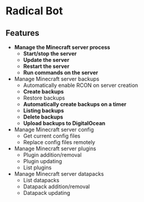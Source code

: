 # Radical Bot

## Features
- **Manage the Minecraft server process**
    - **Start/stop the server**
    - **Update the server**
    - **Restart the server**
    - **Run commands on the server**
- Manage Minecraft server backups
    - Automatically enable RCON on server creation
    - **Create backups**
    - Restore backups
    - **Automatically create backups on a timer**
    - **Listing backups**
    - **Delete backups**
    - **Upload backups to DigitalOcean**
- Manage Minecraft server config
    - Get current config files
    - Replace config files remotely
- Manage Minecraft server plugins
    - Plugin addition/removal
    - Plugin updating
    - List plugins
- Manage Minecraft server datapacks
    - List datapacks
    - Datapack addition/removal
    - Datapack updating